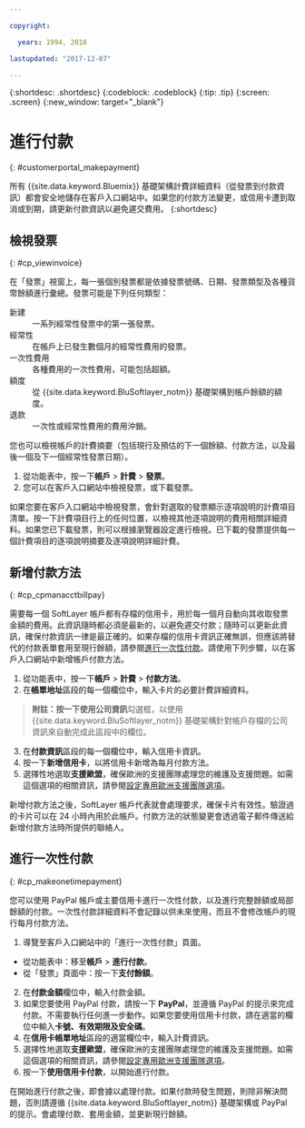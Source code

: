 ```yaml
---

copyright:

  years: 1994, 2018

lastupdated: "2017-12-07"

---
```


{:shortdesc: .shortdesc}
{:codeblock: .codeblock}
{:tip: .tip}
{:screen: .screen}
{:new_window: target="_blank"}


# 進行付款
{: #customerportal_makepayment}

所有 {{site.data.keyword.Bluemix}} 基礎架構計費詳細資料（從發票到付款資訊）都會安全地儲存在客戶入口網站中。如果您的付款方法變更，或信用卡遭到取消或到期，請更新付款資訊以避免遲交費用。
{:shortdesc}

## 檢視發票
{: #cp_viewinvoice}

在「發票」視窗上，每一張個別發票都是依據發票號碼、日期、發票類型及各種貨幣餘額進行彙總。發票可能是下列任何類型：

<dl>
<dt>新建</dt>
<dd>一系列經常性發票中的第一張發票。</dd>
<dt>經常性</dt>
<dd>在帳戶上已發生數個月的經常性費用的發票。</dd>
<dt>一次性費用</dt>
<dd>各種費用的一次性費用，可能包括超額。</dd>
<dt>額度</dt>
<dd>從 {{site.data.keyword.BluSoftlayer_notm}} 基礎架構到帳戶餘額的額度。</dd>
<dt>退款</dt>
<dd>一次性或經常性費用的費用沖銷。</dd>
</dl>

您也可以檢視帳戶的計費摘要（包括現行及預估的下一個餘額、付款方法，以及最後一個及下一個經常性發票日期）。

1. 從功能表中，按一下**帳戶** > **計費** > **發票**。
2. 您可以在客戶入口網站中檢視發票，或下載發票。

如果您要在客戶入口網站中檢視發票，會針對選取的發票顯示逐項說明的計費項目清單。按一下計費項目行上的任何位置，以檢視其他逐項說明的費用相關詳細資料。如果您已下載發票，則可以根據瀏覽器設定進行檢視。已下載的發票提供每一個計費項目的逐項說明摘要及逐項說明詳細計費。

## 新增付款方法
{: #cp_cpmanacctbillpay}

需要每一個 SoftLayer 帳戶都有存檔的信用卡，用於每一個月自動向其收取發票金額的費用。此資訊隨時都必須是最新的，以避免遲交付款；隨時可以更新此資訊，確保付款資訊一律是最正確的。如果存檔的信用卡資訊正確無誤，但應該將替代的付款表單套用至現行餘額，請參閱[進行一次性付款](/docs/customer-portal/cpmanacctbillpay.html#cp_makeonetimepayment)。請使用下列步驟，以在客戶入口網站中新增帳戶付款方法。

1. 從功能表中，按一下**帳戶** > **計費** > **付款方法**。
2. 在**帳單地址**區段的每一個欄位中，輸入卡片的必要計費詳細資料。
> **附註：**按一下**使用公司資訊**勾選框，以使用 {{site.data.keyword.BluSoftlayer_notm}} 基礎架構針對帳戶存檔的公司資訊來自動完成此區段中的欄位。
3. 在**付款資訊**區段的每一個欄位中，輸入信用卡資訊。
4. 按一下**新增信用卡**，以將信用卡新增為每月付款方法。
5. 選擇性地選取**支援歐盟**，確保歐洲的支援團隊處理您的維護及支援問題。如需這個選項的相關資訊，請參閱[設定專用歐洲支援團隊選項](/docs/customer-portal/pay-invoice.html#cp_seteusupported)。

新增付款方法之後，SoftLayer 帳戶代表就會處理要求，確保卡片有效性。驗證過的卡片可以在 24 小時內用於此帳戶。付款方法的狀態變更會透過電子郵件傳送給新增付款方法時所提供的聯絡人。

## 進行一次性付款
{: #cp_makeonetimepayment}

您可以使用 PayPal 帳戶或主要信用卡進行一次性付款，以及進行完整餘額或局部餘額的付款。一次性付款詳細資料不會記錄以供未來使用，而且不會修改帳戶的現行每月付款方法。

1. 導覽至客戶入口網站中的「進行一次性付款」頁面。
 * 從功能表中：移至**帳戶** > **進行付款**。
 * 從「發票」頁面中：按一下**支付餘額**。
2. 在**付款金額**欄位中，輸入付款金額。
3. 如果您要使用 PayPal 付款，請按一下 **PayPal**，並遵循 PayPal 的提示來完成付款。不需要執行任何進一步動作。如果您要使用信用卡付款，請在適當的欄位中輸入**卡號、有效期限及安全碼**。
4. 在**信用卡帳單地址**區段的適當欄位中，輸入計費資訊。
5. 選擇性地選取**支援歐盟**，確保歐洲的支援團隊處理您的維護及支援問題。如需這個選項的相關資訊，請參閱[設定專用歐洲支援團隊選項](/docs/customer-portal/pay-invoice.html#cp_seteusupported)。
6. 按一下**使用信用卡付款**，以開始進行付款。

在開始進行付款之後，即會據以處理付款。如果付款時發生問題，則除非解決問題，否則請遵循 {{site.data.keyword.BluSoftlayer_notm}} 基礎架構或 PayPal 的提示。會處理付款、套用金額，並更新現行餘額。
